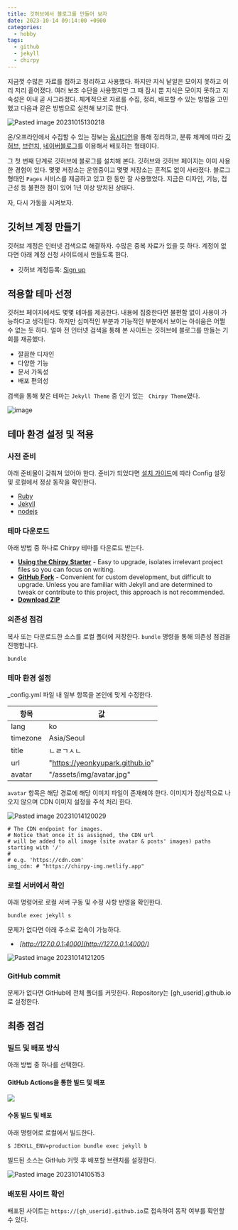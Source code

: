 ```yaml
---
title: 깃허브에서 블로그를 만들어 보자
date: 2023-10-14 09:14:00 +0900
categories:
  - hobby
tags:
  - github
  - jekyll
  - chirpy
---
```


지금껏 수많은 자료를 접하고 정리하고 사용했다. 하지만 지식 낱알은 모이지 못하고 이리 저리 흩어졌다. 여러 보조 수단을 사용했지만 그 때 잠시 뿐 지식은 모이지 못하고 지속성은 이내 곧 사그라졌다. 체계적으로 자료를 수집, 정리, 배포할 수 있는 방법을 고민했고 다음과 같은 방법으로 실천해 보기로 한다.

![Pasted image 20231015130218](https://github.com/yeonkyupark/yeonkyupark.github.io/assets/72383349/3a42556a-1842-4b76-be4f-0842dcd71d3c)

온/오프라인에서 수집할 수 있는 정보는 [옵시디언](https://obsidian.md/)을 통해 정리하고, 분류 체계에 따라 [깃허브](https://github.com/), [브런치,](https://brunch.co.kr/) [네이버블로그](https://section.blog.naver.com/)를 이용해서 배포하는 형태이다.

그 첫 번째 단계로 깃허브에 블로그를 설치해 본다.  깃허브와 깃허브 페이지는 이미 사용한 경험이 있다. 몇몇 저장소는 운영중이고 몇몇 저장소는 흔적도 없이 사라졌다. 블로그 형태인 `Pages` 서비스를 제공하고 있고 한 동안 잘 사용했었다. 지금은 디자인, 기능, 접근성 등 불편한 점이 있어 1년 이상 방치된 상태다.

자, 다시 가동을 시켜보자.

## 깃허브 계정 만들기

깃허브 계정은 인터넷 검색으로 해결하자. 수많은 중복 자료가 있을 듯 하다. 계정이 없다면 아래 계정 신청 사이트에서 만들도록 한다.

- 깃허브 계정등록: [Sign up](https://github.com/signup?ref_cta=Sign+up&ref_loc=header+logged+out&ref_page=%2F&source=header-home)

## 적용할 테마 선정

깃허브 페이지에서도 몇몇 테마를 제공한다. 내용에 집중한다면 불편함 없이 사용이 가능하다고 생각된다. 하지만 심미적인 부분과 기능적인 부분에서 보이는 아쉬움은 어쩔 수 없는 듯 하다. 얼마 전 인터넷 검색을 통해 본 사이트는 깃허브에 블로그를 만들는 기회를 재공했다.

- 깔끔한 디자인
- 다양한 기능
- 문서 가독성
- 배포 편의성

검색을 통해 찾은 테마는 `Jekyll Theme` 중 인기 있는 ` Chirpy Theme`였다.

![image](https://github.com/yeonkyupark/yeonkyupark.github.io/assets/72383349/795d038c-0b84-4d5d-808b-94d13049b49c)

## 테마 환경 설정 및 적용

### 사전 준비

아래 준비물이 갖춰져 있어야 한다. 준비가 되었다면 [설치 가이드](https://chirpy.cotes.page/posts/getting-started/)에 따라 Config 설정 및 로컬에서 정상 동작을 확인한다.
- [Ruby](https://www.ruby-lang.org/ko/)
- [Jekyll](https://jekyllrb-ko.github.io/)
- [nodejs](https://nodejs.org/ko)

### 테마 다운로드

아래 방법 중 하나로 Chirpy 테마를 다운로드 받는다.

-  [**Using the Chirpy Starter**](https://chirpy.cotes.page/posts/getting-started/#option-1-using-the-chirpy-starter) - Easy to upgrade, isolates irrelevant project files so you can focus on writing.
- [**GitHub Fork**](https://chirpy.cotes.page/posts/getting-started/#option-2-github-fork) - Convenient for custom development, but difficult to upgrade. Unless you are familiar with Jekyll and are determined to tweak or contribute to this project, this approach is not recommended.
- [**Download ZIP**](https://github.com/cotes2020/jekyll-theme-chirpy/archive/refs/heads/master.zip)

### 의존성 점검

복사 또는 다운로드한 소스를 로컬 폴더에 저장한다. `bundle` 명령을 통해 의존성 점검을 진행합니다.

```
bundle
```

### 테마 환경 설정

\_config.yml 파일 내 일부 항목을 본인에 맞게 수정한다.

| 항목     | 값                              |
| -------- | ------------------------------- |
| lang     | ko                              |
| timezone | Asia/Seoul                      |
| title    | ㄴㄹㄱㅅㄴ                      |
| url      | "https://yeonkyupark.github.io" |
| avatar   | "/assets/img/avatar.jpg"        |

`avatar` 항목은 해당 경로에 해당 이미지 파일이 존재해야 한다.  이미지가 정상적으로 나오지 않으며 CDN 이미지 설정을 주석 처리 한다.

![Pasted image 20231014120029](https://github.com/yeonkyupark/yeonkyupark.github.io/assets/72383349/caf9e3ef-fbe8-4328-84da-c89745e93d1c)

```
# The CDN endpoint for images.
# Notice that once it is assigned, the CDN url
# will be added to all image (site avatar & posts' images) paths starting with '/'
#
# e.g. 'https://cdn.com'
img_cdn: # "https://chirpy-img.netlify.app"
```

### 로컬 서버에서 확인

아래 명령어로 로컬 서버 구동 및 수정 사항 반영을 확인한다.

```
bundle exec jekyll s
```

문제가 없다면 아래 주소로 접속이 가능하다.
-  _[http://127.0.0.1:4000](http://127.0.0.1:4000/)_

![Pasted image 20231014121205](https://github.com/yeonkyupark/yeonkyupark.github.io/assets/72383349/6df1385f-2336-40b4-ba1b-98df98882b63)

### GitHub commit

문제가 없다면 GitHub에 전체 폴더를 커밋한다. Repository는 \[gh_userid\].github.io로 설정한다.


## 최종 점검

### 빌드 및 배포 방식

아래 방법 중 하나를 선택한다.

#### GitHub Actions을 통한 빌드 및 배포

![](https://chirpy-img.netlify.app/posts/20180809/pages-source-dark.png)


#### 수동 빌드 및 배포

아래 명령어로 로컬에서 빌드한다. 

 ```
 $ JEKYLL_ENV=production bundle exec jekyll b
 ``` 

빌드된 소스는 GitHub 커밋 후 배포할 브랜치를 설정한다.

![Pasted image 20231014105153](https://github.com/yeonkyupark/yeonkyupark.github.io/assets/72383349/2cf232a7-9be3-40de-b75b-5f835c38601a)

### 배포된 사이트 확인

배포된 사이트는 `https://[gh_userid].github.io`로 접속하여 동작 여부를 확인할 수 있다.
